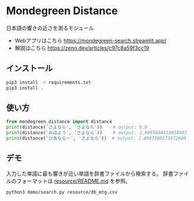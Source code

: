 # Mondegreen Distance

日本語の響きの近さを測るモジュール

- Webアプリはこちら https://mondegreen-search.streamlit.app/
- 解説はこちら https://zenn.dev/articles/c97c8a59f3cc19

## インストール
```bash
pip3 install -r requirements.txt
pip3 install .
```

## 使い方
```python
from mondegreen_distance import distance
print(distance('さよなら', 'さよなら'))    # output: 0.0
print(distance('おはよう', 'さよなら'))    # output: 2.9095890410958907
print(distance('ぴあならー', 'さよなら'))  # output: 1.0997260273972604
```

## デモ
入力した単語に最も響きが近い単語を辞書ファイルから検索する。
辞書ファイルのフォーマットは [resource/README.md](resource/README.md) を参照。
```bash
python3 demo/search.py resource/db_mtg.csv
```
